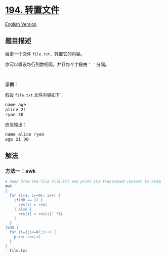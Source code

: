 # [194. 转置文件](https://leetcode.cn/problems/transpose-file)

[English Version](/solution/0100-0199/0194.Transpose%20File/README_EN.md)

<!-- tags: -->

## 题目描述

<!-- 这里写题目描述 -->

<p>给定一个文件 <code>file.txt</code>，转置它的内容。</p>

<p>你可以假设每行列数相同，并且每个字段由 <code>' '</code> 分隔。</p>

<p> </p>

<p><strong>示例：</strong></p>

<p>假设 <code>file.txt</code> 文件内容如下：</p>

<pre>
name age
alice 21
ryan 30
</pre>

<p>应当输出：</p>

<pre>
name alice ryan
age 21 30
</pre>

## 解法

### 方法一：awk

<!-- tabs:start -->

```bash
# Read from the file file.txt and print its transposed content to stdout.
awk '
{
  for (i=1; i<=NF; i++) {
    if(NR == 1) {
      res[i] = re$i
    } else {
      res[i] = res[i]" "$i
    }
  }
}END {
  for (i=1;i<=NF;i++) {
    print res[i]
  }
}
' file.txt
```

<!-- tabs:end -->

<!-- end -->
